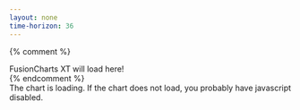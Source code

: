 ```yaml
---
layout: none
time-horizon: 36
---
```

<html>
<head>
	<title>My first chart using FusionCharts Suite XT</title>
	<script type="text/javascript" src="https://cdn.fusioncharts.com/fusioncharts/latest/fusioncharts.js"></script>
	<script type="text/javascript" src="https://cdn.fusioncharts.com/fusioncharts/latest/themes/fusioncharts.theme.fusion.js"></script>
	<script type="text/javascript">

	</script>
	</head>
	<body>

<h2 id="title"></h2>


<div id="number"></div>
<div id="Array"></div>
<div id="Object"></div>



<script>
var returnArray = [

  {% for return in site.data.returns %}{{ return.Return }}, {% endfor %}

];

var monthArray = [

  {% for return in site.data.returns %}{{ return.Month }}, {% endfor %}

];

var yearArray = [

  {% for return in site.data.returns %}{{ return.Year }}, {% endfor %}

];

var length = returnArray.length - {{ page.time-horizon }};
var startMonth = Math.floor(Math.random() * length);
var endMonth = startMonth + {{ page.time-horizon }};
var month = monthArray[startMonth];
var year = yearArray[startMonth];
console.log(length);
console.log(startMonth);
console.log(endMonth);
const portfolioValue = [100];
const portfolioValueA = [100];
const portfolioValueB = [100];
const portfolioValueC = [100];
const portfolioValueD = [100];
const portfolioValueE = [100];
const portfolioValueF = [100];
const portfolioValueG = [100];
const portfolioValueH = [100];
const portfolioValueI = [100];
const portfolioValueJ = [100];
var randomNumbers = [];
var timeHorizon = {{ page.time-horizon }};


function market(){
  document.getElementById("title").innerHTML = startMonth + " Year: " + year + " Month: " + month;


  var counter;
  var counterMax = timeHorizon * 10;
  for (counter = 0; counter < counterMax; counter++) {
    randomNumbers[counter] = Math.random() * 2;
  }

  var text = "";
  value = 100;
  var i;
  var p = 1;
  for (i = startMonth; i < endMonth; i++) {
    text += returnArray[i] + " " + value + "<br>";
    value = value * (1 + returnArray[i]);
    value = value.toFixed(2);
    portfolioValue[p] = value;
    if (randomNumbers[p-1] < 1) {
      portfolioValueA[p] = (portfolioValueA[p-1]*(1 + returnArray[i])).toFixed(2);
      } else {
      portfolioValueA[p] = (portfolioValueA[p-1]*(1 - returnArray[i])).toFixed(2);
      }
      if (randomNumbers[p + timeHorizon - 1] < 1) {
        portfolioValueB[p] = (portfolioValueB[p-1]*(1 + returnArray[i])).toFixed(2);
        } else {
        portfolioValueB[p] = (portfolioValueB[p-1]*(1 - returnArray[i])).toFixed(2);
        }
        if (randomNumbers[p + (timeHorizon * 2) - 1] < 1) {
          portfolioValueC[p] = (portfolioValueC[p-1]*(1 + returnArray[i])).toFixed(2);
          } else {
          portfolioValueC[p] = (portfolioValueC[p-1]*(1 - returnArray[i])).toFixed(2);
          }
          if (randomNumbers[p + (timeHorizon * 3) - 1] < 1) {
            portfolioValueD[p] = (portfolioValueD[p-1]*(1 + returnArray[i])).toFixed(2);
            } else {
            portfolioValueD[p] = (portfolioValueD[p-1]*(1 - returnArray[i])).toFixed(2);
            }
            if (randomNumbers[p + (timeHorizon * 4) - 1] < 1) {
              portfolioValueE[p] = (portfolioValueE[p-1]*(1 + returnArray[i])).toFixed(2);
              } else {
              portfolioValueE[p] = (portfolioValueE[p-1]*(1 - returnArray[i])).toFixed(2);
              }

              if (randomNumbers[p + (timeHorizon * 5) - 1] < 1) {
                portfolioValueF[p] = (portfolioValueF[p-1]*(1 + returnArray[i])).toFixed(2);
                } else {
                portfolioValueF[p] = (portfolioValueF[p-1]*(1 - returnArray[i])).toFixed(2);
                }

                if (randomNumbers[p + (timeHorizon * 6) - 1] < 1) {
                  portfolioValueG[p] = (portfolioValueG[p-1]*(1 + returnArray[i])).toFixed(2);
                  } else {
                  portfolioValueG[p] = (portfolioValueG[p-1]*(1 - returnArray[i])).toFixed(2);
                  }
                  if (randomNumbers[p + (timeHorizon * 7) - 1] < 1) {
                    portfolioValueH[p] = (portfolioValueH[p-1]*(1 + returnArray[i])).toFixed(2);
                    } else {
                    portfolioValueH[p] = (portfolioValueH[p-1]*(1 - returnArray[i])).toFixed(2);
                    }

                    if (randomNumbers[p + (timeHorizon * 8) - 1] < 1) {
                      portfolioValueI[p] = (portfolioValueI[p-1]*(1 + returnArray[i])).toFixed(2);
                      } else {
                      portfolioValueI[p] = (portfolioValueI[p-1]*(1 - returnArray[i])).toFixed(2);
                      }

                      if (randomNumbers[p + (timeHorizon * 9) - 1] < 1) {
                        portfolioValueJ[p] = (portfolioValueJ[p-1]*(1 + returnArray[i])).toFixed(2);
                        } else {
                        portfolioValueJ[p] = (portfolioValueJ[p-1]*(1 - returnArray[i])).toFixed(2);
                        }
    p= p + 1;

  }

{% comment %}
  document.getElementById("number").innerHTML = text;
  document.getElementById("Array").innerHTML = portfolioValue + "XXX" + portfolioValueA[10];
  {% endcomment %}

  FusionCharts.ready(function(){
    var chartObj = new FusionCharts({
  type: 'line',
  renderAt: 'chart-container',
  width: '680',
  height: '390',
  dataFormat: 'json',
  dataSource: {
      "chart": {
          "theme": "fusion",
          "caption": "Total footfall in Bakersfield Central",
          "subCaption": "Last week",
          "xAxisName": "Day",
          "yAxisName": "No. of Visitors",
          "lineThickness": "2"
      },
      "data": [

      {% for counter in (0..page.time-horizon) %}
      {
          "label": "{{ counter }}",
          "value": portfolioValue[{{ counter }}]
      },

      {% endfor %}





      ],

  }
  });
    chartObj.render();
  });
  FusionCharts.ready(function() {
    var visitChart = new FusionCharts({
      type: 'msline',
      renderAt: 'chart-container2',
      width: '700',
      height: '400',
      dataFormat: 'json',
      dataSource: {
        "chart": {
          "theme": "fusion",
          "caption": "36 Month Stock Market Returns Starting in",
          "subCaption": "Bakersfield Central vs Los Angeles Topanga",
          "xAxisName": "Month"
        },
        "categories": [{
          "category": [
          {% for counter in (0..page.time-horizon) %}
          {
              "label": "{{ counter }}"
          },

          {% endfor %}

          ]
        }],
        "dataset": [{
            "seriesname": "Market Return",
            "data": [

            {% for counter in (0..page.time-horizon) %}
            {
                "value": portfolioValue[{{ counter }}]
            },

            {% endfor %}



            ]
          },
          {
            "seriesname": "Portfolio A",
            "data": [
            {% for counter in (0..page.time-horizon) %}
            {
                "value": portfolioValueA[{{ counter }}]
            },

            {% endfor %}
            ]
          },
          {
            "seriesname": "Portfolio B",
            "data": [
            {% for counter in (0..page.time-horizon) %}
            {
                "value": portfolioValueB[{{ counter }}]
            },

            {% endfor %}
            ]
          },

          {
            "seriesname": "Portfolio C",
            "data": [
            {% for counter in (0..page.time-horizon) %}
            {
                "value": portfolioValueC[{{ counter }}]
            },

            {% endfor %}
            ]
          },

          {
            "seriesname": "Portfolio D",
            "data": [
            {% for counter in (0..page.time-horizon) %}
            {
                "value": portfolioValueD[{{ counter }}]
            },

            {% endfor %}
            ]

          },

          {
            "seriesname": "Portfolio E",
            "data": [
            {% for counter in (0..page.time-horizon) %}
            {
                "value": portfolioValueE[{{ counter }}]
            },

            {% endfor %}
            ]

          },

          {
            "seriesname": "Portfolio F",
            "data": [
            {% for counter in (0..page.time-horizon) %}
            {
                "value": portfolioValueF[{{ counter }}]
            },

            {% endfor %}
            ]

          },

          {
            "seriesname": "Portfolio G",
            "data": [
            {% for counter in (0..page.time-horizon) %}
            {
                "value": portfolioValueG[{{ counter }}]
            },

            {% endfor %}
            ]

          },

          {
            "seriesname": "Portfolio H",
            "data": [
            {% for counter in (0..page.time-horizon) %}
            {
                "value": portfolioValueH[{{ counter }}]
            },

            {% endfor %}
            ]

          },

          {
            "seriesname": "Portfolio I",
            "data": [
            {% for counter in (0..page.time-horizon) %}
            {
                "value": portfolioValueI[{{ counter }}]
            },

            {% endfor %}
            ]

          },

          {
            "seriesname": "Portfolio J",
            "data": [
            {% for counter in (0..page.time-horizon) %}
            {
                "value": portfolioValueJ[{{ counter }}]
            },

            {% endfor %}
            ]

          },
        ],

      }
    }).render();
  });

}





market();





</script>

{% comment %}
<div id="chart-container">FusionCharts XT will load here!</div>
{% endcomment %}

<div id="chart-container2">The chart is loading. If the chart does not load, you probably have javascript disabled.</div>
	</body>
</html>

